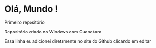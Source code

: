 # Olá, Mundo !
Primeiro repositório

Repositório criado no Windows com Guanabara 

Essa linha eu adicionei diretamente no site do Github clicando em editar
